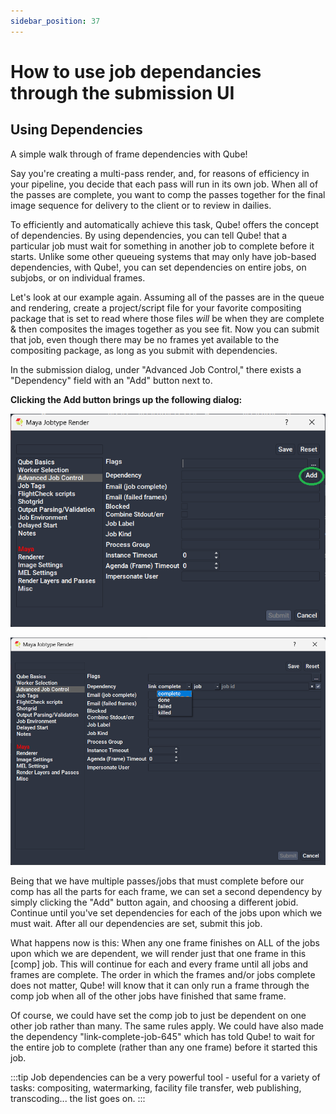 ```yaml
---
sidebar_position: 37
---
```


# How to use job dependancies through the submission UI

## Using Dependencies

A simple walk through of frame dependencies with Qube!

Say you're creating a multi-pass render, and, for reasons of efficiency in
your pipeline, you decide that each pass will run in its own job. When all
of the passes are complete, you want to comp the passes together for the final
image sequence for delivery to the client or to review in dailies. 

To efficiently and automatically achieve this task, Qube! offers the concept
of dependencies. By using dependencies, you can tell Qube! that a particular
job must wait for something in another job to complete before it starts. 
Unlike some other queueing systems that may only have job-based dependencies,
with Qube!, you can set dependencies on entire jobs, on subjobs, or on
individual frames. 

Let's look at our example again. Assuming all of the passes are in the queue
and rendering, create a project/script file for your favorite compositing
package that is set to read where those files *will* be when they are complete
& then composites the images together as you see fit. Now you can submit
that job, even though there may be no frames yet available to the compositing
package, as long as you submit with dependencies.

In the submission dialog, under "Advanced Job Control," there exists a
"Dependency" field with an "Add" button next to. 

**Clicking the Add button brings up the following dialog:**

![image](img/7af5ee4c1a2c0b223ea89083994308bc.png) 

![image](img/c37fdf7a7a2cedcbfd13abd243d97a22.png)

Being that we have multiple passes/jobs that must complete before our comp
has all the parts for each frame, we can set a second dependency by simply
clicking the "Add" button again, and choosing a different jobid. Continue
until you've set dependencies for each of the jobs upon which we must wait. 
After all our dependencies are set, submit this job.

What happens now is this: When any one frame finishes on ALL of the jobs
upon which we are dependent, we will render just that one frame in this [comp]
job. This will continue for each and every frame until all jobs and frames
are complete. The order in which the frames and/or jobs complete does not
matter, Qube! will know that it can only run a frame through the comp job when
all of the other jobs have finished that same frame.

Of course, we could have set the comp job to just be dependent on one other
job rather than many. The same rules apply. We could have also made the
dependency "link-complete-job-645" which has told Qube! to wait for the entire
job to complete (rather than any one frame) before it started this job.

:::tip
Job dependencies can be a very powerful tool - useful for a variety of tasks:
compositing, watermarking, facility file transfer, web publishing,
transcoding... the list goes on.
:::


